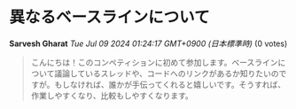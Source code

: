# 異なるベースラインについて

**Sarvesh Gharat** *Tue Jul 09 2024 01:24:17 GMT+0900 (日本標準時)* (0 votes)
> こんにちは！このコンペティションに初めて参加します。ベースラインについて議論しているスレッドや、コードへのリンクがあるか知りたいのですが。もしなければ、誰かが手伝ってくれると嬉しいです。そうすれば、作業しやすくなり、比較もしやすくなります。 

